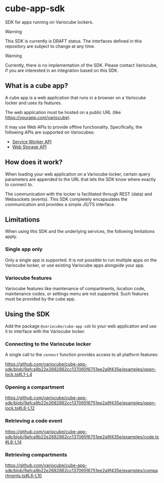 # cube-app-sdk

SDK for apps running on Variocube lockers.

> [!WARNING]
> This SDK is currently is DRAFT status. The interfaces defined in this repository are subject to change at any time.

> [!WARNING]
> Currently, there is no implementation of the SDK. Please contact Variocube, if you are interested in an integration
> based on this SDK.

## What is a cube app?

A cube app is a web application that runs in a browser on a Variocube locker and uses its features.

The web application must be hosted on a public URL (like https://yourapp.com/variocube).

It may use Web APIs to provide offline functionality. Specifically, the following APIs are supported on Variocubes:
 - [Service Worker API](https://developer.mozilla.org/en-US/docs/Web/API/Service_Worker_API)
 - [Web Storage API](https://developer.mozilla.org/en-US/docs/Web/API/Web_Storage_API)

## How does it work?

When loading your web application on a Variocube locker, certain query parameters are appended to the URL
that lets the SDK know where exactly to connect to.

The communication with the locker is facilitated through REST (data) and Websockets (events). This SDK completely
encapsulates the communication and provides a simple JS/TS interface.

## Limitations

When using this SDK and the underlying services, the following limitations apply.

### Single app only

Only a single app is supported. It is not possible to run multiple apps on the Variocube locker,
or use existing Variocube apps alongside your app.

### Variocube features

Variocube features like maintenance of compartments, location code, maintenance codes, or settings menu are not supported.
Such features must be provided by the cube app. 

## Using the SDK

Add the package `@variocube/cube-app-sdk` to your web application and use it to interface with the Variocube locker.

### Connecting to the Variocube locker

A single call to the `connect` function provides access to all platform features:

https://github.com/variocube/cube-app-sdk/blob/9afca9b22e2682862cc137065f6751ee2a9f435e/examples/open-lock.ts#L1-L4

### Opening a compartment

https://github.com/variocube/cube-app-sdk/blob/9afca9b22e2682862cc137065f6751ee2a9f435e/examples/open-lock.ts#L6-L12

### Retrieving a code event

https://github.com/variocube/cube-app-sdk/blob/9afca9b22e2682862cc137065f6751ee2a9f435e/examples/code.ts#L6-L14

### Retrieving compartments

https://github.com/variocube/cube-app-sdk/blob/9afca9b22e2682862cc137065f6751ee2a9f435e/examples/compartments.ts#L6-L10
